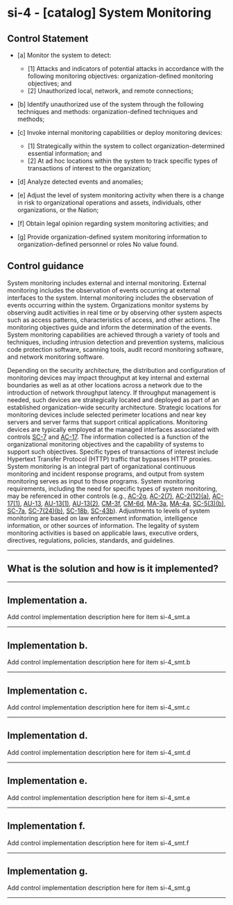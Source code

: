 # si-4 - \[catalog\] System Monitoring

## Control Statement

- \[a\] Monitor the system to detect:

  - \[1\] Attacks and indicators of potential attacks in accordance with the following monitoring objectives: organization-defined monitoring objectives; and
  - \[2\] Unauthorized local, network, and remote connections;

- \[b\] Identify unauthorized use of the system through the following techniques and methods: organization-defined techniques and methods;

- \[c\] Invoke internal monitoring capabilities or deploy monitoring devices:

  - \[1\] Strategically within the system to collect organization-determined essential information; and
  - \[2\] At ad hoc locations within the system to track specific types of transactions of interest to the organization;

- \[d\] Analyze detected events and anomalies;

- \[e\] Adjust the level of system monitoring activity when there is a change in risk to organizational operations and assets, individuals, other organizations, or the Nation;

- \[f\] Obtain legal opinion regarding system monitoring activities; and

- \[g\] Provide organization-defined system monitoring information to organization-defined personnel or roles No value found.

## Control guidance

System monitoring includes external and internal monitoring. External monitoring includes the observation of events occurring at external interfaces to the system. Internal monitoring includes the observation of events occurring within the system. Organizations monitor systems by observing audit activities in real time or by observing other system aspects such as access patterns, characteristics of access, and other actions. The monitoring objectives guide and inform the determination of the events. System monitoring capabilities are achieved through a variety of tools and techniques, including intrusion detection and prevention systems, malicious code protection software, scanning tools, audit record monitoring software, and network monitoring software.

Depending on the security architecture, the distribution and configuration of monitoring devices may impact throughput at key internal and external boundaries as well as at other locations across a network due to the introduction of network throughput latency. If throughput management is needed, such devices are strategically located and deployed as part of an established organization-wide security architecture. Strategic locations for monitoring devices include selected perimeter locations and near key servers and server farms that support critical applications. Monitoring devices are typically employed at the managed interfaces associated with controls [SC-7](#sc-7) and [AC-17](#ac-17). The information collected is a function of the organizational monitoring objectives and the capability of systems to support such objectives. Specific types of transactions of interest include Hypertext Transfer Protocol (HTTP) traffic that bypasses HTTP proxies. System monitoring is an integral part of organizational continuous monitoring and incident response programs, and output from system monitoring serves as input to those programs. System monitoring requirements, including the need for specific types of system monitoring, may be referenced in other controls (e.g., [AC-2g](#ac-2_smt.g), [AC-2(7)](#ac-2.7), [AC-2(12)(a)](#ac-2.12_smt.a), [AC-17(1)](#ac-17.1), [AU-13](#au-13), [AU-13(1)](#au-13.1), [AU-13(2)](#au-13.2), [CM-3f](#cm-3_smt.f), [CM-6d](#cm-6_smt.d), [MA-3a](#ma-3_smt.a), [MA-4a](#ma-4_smt.a), [SC-5(3)(b)](#sc-5.3_smt.b), [SC-7a](#sc-7_smt.a), [SC-7(24)(b)](#sc-7.24_smt.b), [SC-18b](#sc-18_smt.b), [SC-43b](#sc-43_smt.b)). Adjustments to levels of system monitoring are based on law enforcement information, intelligence information, or other sources of information. The legality of system monitoring activities is based on applicable laws, executive orders, directives, regulations, policies, standards, and guidelines.

______________________________________________________________________

## What is the solution and how is it implemented?

<!-- Please leave this section blank and enter implementation details in the parts below. -->

______________________________________________________________________

## Implementation a.

Add control implementation description here for item si-4_smt.a

______________________________________________________________________

## Implementation b.

Add control implementation description here for item si-4_smt.b

______________________________________________________________________

## Implementation c.

Add control implementation description here for item si-4_smt.c

______________________________________________________________________

## Implementation d.

Add control implementation description here for item si-4_smt.d

______________________________________________________________________

## Implementation e.

Add control implementation description here for item si-4_smt.e

______________________________________________________________________

## Implementation f.

Add control implementation description here for item si-4_smt.f

______________________________________________________________________

## Implementation g.

Add control implementation description here for item si-4_smt.g

______________________________________________________________________
